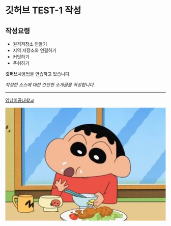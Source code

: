 # 깃허브 TEST-1 작성
## 작성요령


- 원격저장소 만들기
- 지역 저장소와 연결하기
- 커밋하기
- 푸쉬하기

**깃허브**사용법을 연습하고 있습니다.

*작성한 소스에 대한 간단한 소개글을 작성합니다.*

___
[영남이공대학교](http://ync.ac.kr)

![프로필 이미지](./common-8.jpeg)
